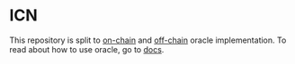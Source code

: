 # ICN

This repository is split to [on-chain](contracts) and [off-chain](core) oracle implementation.
To read about how to use oracle, go to [docs](docs).
